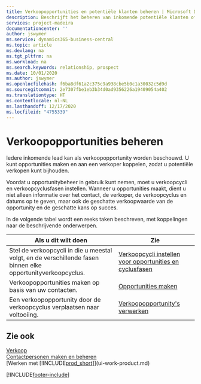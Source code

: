 ```yaml
---
title: Verkoopopportunities en potentiële klanten beheren | Microsoft Docs
description: Beschrijft het beheren van inkomende potentiële klanten of verkoopopportunity's in Business Central en het koppelen van de opportunity aan een verkoper om toekomstige verkopen te traceren.
services: project-madeira
documentationcenter: ''
author: jswymer
ms.service: dynamics365-business-central
ms.topic: article
ms.devlang: na
ms.tgt_pltfrm: na
ms.workload: na
ms.search.keywords: relationship, prospect
ms.date: 10/01/2020
ms.author: jswymer
ms.openlocfilehash: f6ba8df61a2c375c9a938cbe5b0c1a30032c5d9d
ms.sourcegitcommit: 2e7307fbe1eb3b34d0ad9356226a19409054a402
ms.translationtype: HT
ms.contentlocale: nl-NL
ms.lasthandoff: 12/17/2020
ms.locfileid: "4755339"
---
```

# <a name="managing-sales-opportunities"></a>Verkoopopportunities beheren
Iedere inkomende lead kan als verkoopopportunity worden beschouwd. U kunt opportunities maken en aan een verkoper koppelen, zodat u potentiële verkopen kunt bijhouden.

Voordat u opportunitybeheer in gebruik kunt nemen, moet u verkoopcycli en verkoopcyclusfasen instellen. Wanneer u opportunities maakt, dient u niet alleen informatie over het contact, de verkoper, de verkoopcyclus en datums op te geven, maar ook de geschatte verkoopwaarde van de opportunity en de geschatte kans op succes.

In de volgende tabel wordt een reeks taken beschreven, met koppelingen naar de beschrijvende onderwerpen.

| Als u dit wilt doen | Zie |
| --- | --- |
| Stel de verkoopcycli in die u meestal volgt, en de verschillende fasen binnen elke opportunityverkoopcyclus. |[Verkoopcycli instellen voor opportunities en cyclusfasen](marketing-how-setup-opportunity-sales-cycles-stages.md) |
| Verkoopopportunities maken op basis van uw contacten. |[Opportunities maken](marketing-how-create-opportunities.md) |
| Een verkoopopportunity door de verkoopcyclus verplaatsen naar voltooiing. |[Verkoopopportunity's verwerken](marketing-processing-sales-opportunities.md) |

## <a name="see-also"></a>Zie ook
[Verkoop](sales-manage-sales.md)  
[Contactpersonen maken en beheren](marketing-contacts.md)  
[Werken met [!INCLUDE[prod_short](includes/prod_short.md)]](ui-work-product.md)


[!INCLUDE[footer-include](includes/footer-banner.md)]